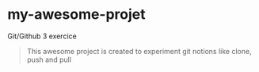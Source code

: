 # my-awesome-projet
Git/Github 3 exercice
> This awesome project is created to experiment git notions like clone, push and pull
